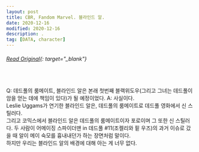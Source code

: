 ```yaml
---
layout: post
title: CBR, Fandom Marvel. 블라인드 알.
date: 2020-12-16
modified: 2020-12-16
description: .
tag: [DATA, character]
---
```

###### [Read Original](https://www.cbr.com/comic-book-legends-revealed-564/){: target="_blank"}

<br/>
<br/>
Q: 데드풀의 룸메이트, 블라인드 알은 본래 첫번째 블랙위도우(그리고 그녀는 데드풀이 암을 얻는 데에 책임이 있다)가 될 예정이었다.
A: 사실이다.

<br/>
Leslie Uggams가 연기한 블라인드 알은, 데드풀의 룸메이트로 데드풀 영화에서 신 스틸러다. <br/>
그리고 코믹스에서 블라인드 알은 데드풀의 룸메이트이자 포로이며 그 또한 신 스틸러다. 두 사람이 어메이징 스파이더맨 in 데드풀 #11(조켈리와 핕 우즈)의 과거 이슈로 갔을 때 알이 메이 숙모를 흉내내던가 하는 장면처럼 말이다. 

<br/>
하지만 우리는 블라인드 알의 배경에 대해 아는 게 너무 없다.

 
